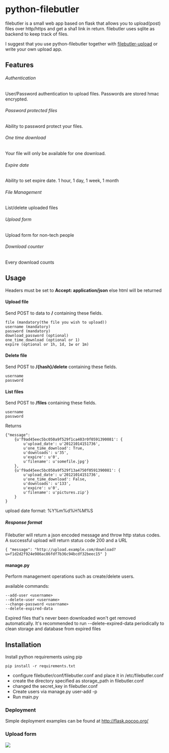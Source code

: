 python-filebutler
========================

filebutler is a small web app based on flask that allows you to upload(post) files over http/https and get a sha1 link in return.
filebutler uses sqlite as backend to keep track of files.

I suggest that you use python-filebutler together with [filebutler-upload](http://github.com/jhaals/filebutler-upload "filebutler-upload") or write your own upload app.

Features
---------

###### Authentication
User/Password authentication to upload files.
Passwords are stored hmac encrypted.
###### Password protected files
Ability to password protect your files.
###### One time download
Your file will only be available for one download.
###### Expire date
Ability to set expire date. 1 hour, 1 day, 1 week, 1 month
###### File Management
List/delete uploaded files
###### Upload form
Upload form for non-tech people
###### Download counter
Every download counts

Usage
------

Headers must be set to __Accept: application/json__ else html will be returned

#### Upload file

Send POST to data to __/__ containing these fields.

    file (mandatory(the file you wish to upload))
    username (mandatory)
    password (mandatory)
    download_password (optional)
    one_time_download (optional or 1)
    expire (optional or 1h, 1d, 1w or 1m)

#### Delete file

Send POST to __/{hash}/delete__ containing these fields.

    username
    password

#### List files

Send POST to __/files__ containing these fields.

    username
    password


Returns

    {"message":
        {u'f9ad45eec5bc050a9f529f1ca403r0f0591390081': {
            u'upload_date': u'20121014151736',
            u'one_time_download': True,
            u'downloads': u'35',
            u'expire': u'0',
            u'filename': u'somefile.jpg'}
        },
        {u'f9ad45eec5bc050a9f529f13a4750f0591390081': {
            u'upload_date': u'20121014151736',
            u'one_time_download': False,
            u'downloads': u'133',
            u'expire': u'0',
            u'filename': u'pictures.zip'}
        }
    }

upload date format: %Y%m%d%H%M%S

##### Response format
Filebutler will return a json encoded message and throw http status codes.
A successful upload will return status code 200 and a URL

    { "message": "http://upload.example.com/download?u=f1d2d2f924e986ac86fdf7b36c94bcdf32beec15" }

#### manage.py

Perform management operations such as create/delete users.

available commands:

    --add-user <username>
    --delete-user <username>
    --change-password <username>
    --delete-expired-data

Expired files that's never been downloaded won't get removed automatically.
It's recommended to run --delete-expired-data periodically to clean storage and database from expired files

Installation
-----

Install python requirements using pip

    pip install -r requirements.txt

-   configure filebutler/conf/filebutler.conf and place it in /etc/filebutler.conf
-   create the directory specified as storage_path in filebutler.conf
-   changed the secret_key in filebutler.conf
-   Create users via manage.py user-add <username> -p <password>
-   Run main.py

### Deployment
Simple deployment examples can be found at http://flask.pocoo.org/

### Upload form
![](http://haals.se/screens/filebutler-webgui.png)
